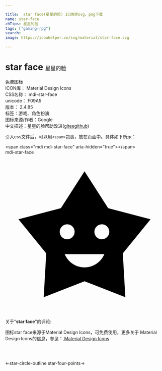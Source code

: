 ```yaml
---

title:  star face(星星的脸) ICON转svg、png下载
name: star-face
zhTips: 星星的脸
tags: ["gaming-rpg"]
search: 
image: https://iconhelper.cn/svg/material/star-face.svg

---
```


# star face  <small style="font-size: 60%;font-weight: 100">星星的脸</small>


<div class="detail-page">
<p>
<span><span class="badge-success badge">免费图标</span> </span>
<br/>
<span>
ICON库：
<span class="badge-secondary badge">Material Design Icons</span> 
</span>
<br/>
<span>
CSS名称：
<span class="badge-secondary badge">mdi-star-face</span> 
</span>
<br/>
<span>
unicode：
<span class="badge-secondary badge">F09A5</span> 
<copy-btn content='F09A5' btn-title=""></copy-btn>
<copy-btn :content='String.fromCodePoint(parseInt("F09A5", 16))' btn-title="复制U"></copy-btn>
</span>
<br/>
<span>
版本：
<span class="badge-secondary badge">2.4.85</span> 
</span><br/><span>标签：<span class="badge-light badge"><router-link to="/tags/gaming-rpg.html">游戏、角色扮演</router-link></span></span>
<br/>
<span>图标来源/作者：<span class="badge-light badge">Google</span></span> 
<br/>
<span class="zh-detail">中文描述：<span class="badge-primary badge">星星的脸</span><span class="help-link"><span>帮助改进</span>(<a href="https://gitee.com/liuwave/icon-helper/edit/master/json/material/star-face.json" target="_blank" rel="noopener noreferrer">gitee</a><a href="https://github.com/liuwave/icon-helper/edit/master/json/material/star-face.json" target="_blank" rel="noopener noreferrer">github</a></span>)</span><br/>
</p>
</div>
<div class="alert alert-dark">
  <i class="mdi mdi-star-face mdi-48px"></i>
  <i class="mdi mdi-star-face mdi-36px"></i>
  <i class="mdi mdi-star-face mdi-24px"></i>
  <i class="mdi mdi-star-face mdi-18px"></i>
</div>
<div>
  <p>引入css文件后，可以用<code>&lt;span&gt;</code>包裹，放在页面中。具体如下所示：    
  </p>
  <div class="alert alert-primary" style="font-size: 14px">
    &lt;span class="mdi mdi-star-face" aria-hidden="true"&gt;&lt;/span&gt;
    <copy-btn content='<span class="mdi mdi-star-face" aria-hidden="true"></span>'></copy-btn>
  </div>
  <div class="alert alert-secondary">
    <i class="mdi mdi-star-face"
    style="font-size: 24px"
    aria-hidden="true"></i> mdi-star-face
    <copy-btn content="mdi-star-face" btn-title="复制图标名称"></copy-btn>
  </div>
</div>
<div id="svg" class="svg-wrap">
<svg xmlns="http://www.w3.org/2000/svg" viewBox="0 0 24 24"><path d="M12,2.5L8.42,8.06L2,9.74L6.2,14.88L5.82,21.5L12,19.09L18.18,21.5L17.8,14.88L22,9.74L15.58,8.06L12,2.5M9.38,10.5C10,10.5 10.5,11 10.5,11.63A1.12,1.12 0 0,1 9.38,12.75C8.75,12.75 8.25,12.25 8.25,11.63C8.25,11 8.75,10.5 9.38,10.5M14.63,10.5C15.25,10.5 15.75,11 15.75,11.63A1.12,1.12 0 0,1 14.63,12.75C14,12.75 13.5,12.25 13.5,11.63C13.5,11 14,10.5 14.63,10.5M9,15H15C14.5,16.21 13.31,17 12,17C10.69,17 9.5,16.21 9,15Z" /></svg>
</div>
<detail full-name='mdi-star-face'></detail>
<div class="icon-detail__container">
<p>关于“<b>star face</b>”的评论:</p>
</div>
<Vssue title="关于“star face”的评论" />    
<div><p>图标star face来源于Material Design Icons，可免费使用，更多关于 Material Design Icons的信息，参见：<a target="_blank" href="https://iconhelper.cn/material.html"> Material Design Icons</a>
</p></div>

<div style="padding:2rem 0 " class="page-nav"><p class="inner"><span class="prev">←<router-link to="/icon/star-circle-outline.html">star-circle-outline</router-link></span> <span class="next"><router-link to="/icon/star-four-points.html">star-four-points</router-link>→</span></p></div>

